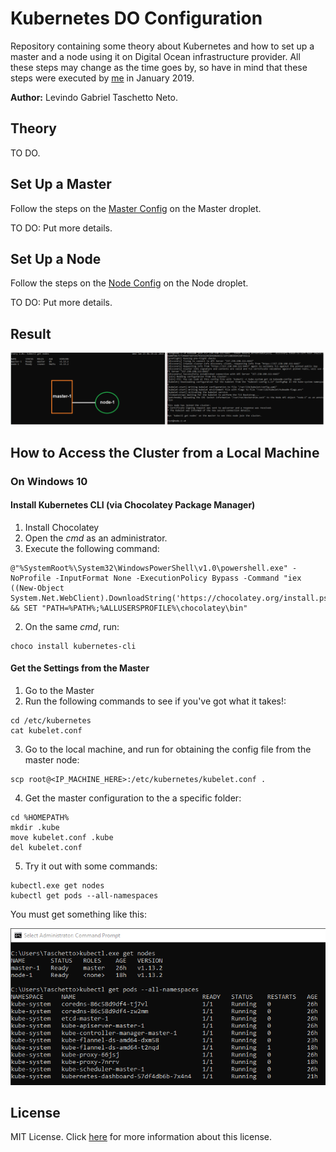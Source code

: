 # Kubernetes DO Configuration

Repository containing some theory about Kubernetes and how to set up a master and a node using it on Digital Ocean infrastructure provider. All these steps may change as the time goes by, so have in mind that these steps were executed by [me](https://www.linkedin.com/in/levindo) in January 2019.

**Author:** Levindo Gabriel Taschetto Neto.

## Theory
TO DO.

## Set Up a Master
Follow the steps on the [Master Config](master-config.sh) on the Master droplet.

TO DO: Put more details.

## Set Up a Node
Follow the steps on the [Node Config](node-config.sh) on the Node droplet.

TO DO: Put more details.

## Result

![node-1_to_master-1](resources/node-1_to_master-1.png)

## How to Access the Cluster from a Local Machine
### On Windows 10

#### Install Kubernetes CLI (via Chocolatey Package Manager)

1.  Install Chocolatey
  1.  Open the *cmd* as an administrator.
  2.  Execute the following command:
```
@"%SystemRoot%\System32\WindowsPowerShell\v1.0\powershell.exe" -NoProfile -InputFormat None -ExecutionPolicy Bypass -Command "iex ((New-Object System.Net.WebClient).DownloadString('https://chocolatey.org/install.ps1'))" && SET "PATH=%PATH%;%ALLUSERSPROFILE%\chocolatey\bin"
```

2. On the same *cmd*, run:
```
choco install kubernetes-cli
```

#### Get the Settings from the Master
1. Go to the Master
2. Run the following commands to see if you've got what it takes!:
```
cd /etc/kubernetes
cat kubelet.conf
```
3. Go to the local machine, and run for obtaining the config file from the master node:
```
scp root@<IP_MACHINE_HERE>:/etc/kubernetes/kubelet.conf .
```

4. Get the master configuration to the a specific folder:
```
cd %HOMEPATH%
mkdir .kube
move kubelet.conf .kube
del kubelet.conf
```

5. Try it out with some commands:
```
kubectl.exe get nodes
kubectl get pods --all-namespaces
```
You must get something like this:

![test-kubectl-local](resources/test-kubectl-local.png)

## License

MIT License. Click [here](LICENSE.md) for more information about this license.

